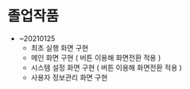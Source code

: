 # 졸업작품
   
- ~20210125
    - 최초 실행 화면 구현
    - 메인 화면 구현 ( 버튼 이용해 화면전환 적용 )
    - 시스템 설정 화면 구현 ( 버튼 이용해 화면전환 적용 )
    - 사용자 정보관리 화면 구현
